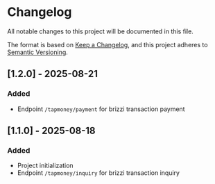 # Changelog

All notable changes to this project will be documented in this file.

The format is based on [Keep a Changelog](https://keepachangelog.com/en/1.0.0/),
and this project adheres to [Semantic Versioning](https://semver.org/spec/v2.0.0.html).

## [1.2.0] - 2025-08-21

### Added

- Endpoint `/tapmoney/payment` for brizzi transaction payment

## [1.1.0] - 2025-08-18

### Added

- Project initialization
- Endpoint `/tapmoney/inquiry` for brizzi transaction inquiry
